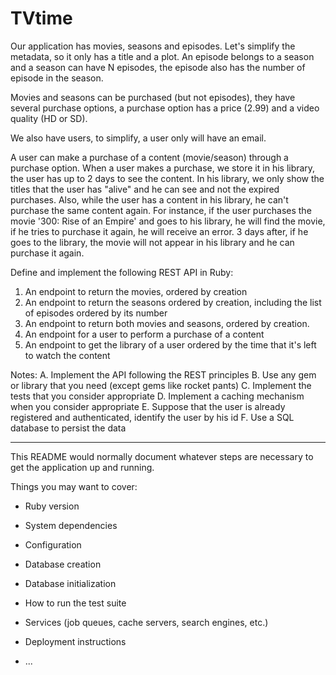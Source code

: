 # TVtime

Our application has movies, seasons and episodes. Let's simplify the metadata, so it only has a title and a plot. An episode belongs to a season and a season can have N episodes, the episode also has the
number of episode in the season.

Movies and seasons can be purchased (but not episodes), they have several purchase options, a purchase option has a price (2.99) and a video quality (HD or SD).

We also have users, to simplify, a user only will have an email.

A user can make a purchase of a content (movie/season) through a purchase option. When a user makes a purchase, we store it in his library, the user has up to 2 days to see the content. In his library,
we only show the titles that the user has "alive" and he can see and not the expired purchases. Also, while the user has a content in his library, he can't purchase the same content again.
For instance, if the user purchases the movie '300: Rise of an Empire' and goes to his library, he will find the movie, if he tries to purchase it again, he will receive an error. 3 days after, if he goes
to the library, the movie will not appear in his library and he can
purchase it again.


Define and implement the following REST API in Ruby:
1. An endpoint to return the movies, ordered by creation
2. An endpoint to return the seasons ordered by creation, including
the list of episodes ordered by its number
3. An endpoint to return both movies and seasons, ordered by creation.
4. An endpoint for a user to perform a purchase of a content
5. An endpoint to get the library of a user ordered by the time that
it's left to watch the content

Notes:
A. Implement the API following the REST principles
B. Use any gem or library that you need (except gems like rocket pants)
C. Implement the tests that you consider appropriate
D. Implement a caching mechanism when you consider appropriate
E. Suppose that the user is already registered and authenticated,
identify the user by his id
F. Use a SQL database to persist the data

----

This README would normally document whatever steps are necessary to get the
application up and running.

Things you may want to cover:

* Ruby version

* System dependencies

* Configuration

* Database creation

* Database initialization

* How to run the test suite

* Services (job queues, cache servers, search engines, etc.)

* Deployment instructions

* ...
